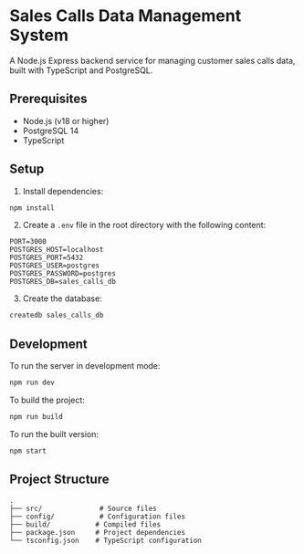 # Sales Calls Data Management System

A Node.js Express backend service for managing customer sales calls data, built with TypeScript and PostgreSQL.

## Prerequisites

- Node.js (v18 or higher)
- PostgreSQL 14
- TypeScript

## Setup

1. Install dependencies:
```bash
npm install
```

2. Create a `.env` file in the root directory with the following content:
```
PORT=3000
POSTGRES_HOST=localhost
POSTGRES_PORT=5432
POSTGRES_USER=postgres
POSTGRES_PASSWORD=postgres
POSTGRES_DB=sales_calls_db
```

3. Create the database:
```bash
createdb sales_calls_db
```

## Development

To run the server in development mode:
```bash
npm run dev
```

To build the project:
```bash
npm run build
```

To run the built version:
```bash
npm start
```

## Project Structure

```
.
├── src/              # Source files
├── config/           # Configuration files
├── build/           # Compiled files
├── package.json     # Project dependencies
└── tsconfig.json    # TypeScript configuration
``` 